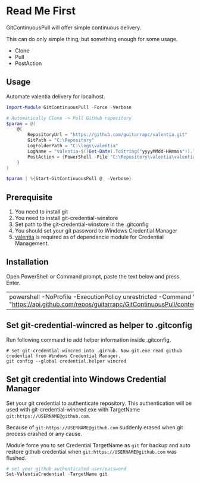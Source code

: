 # Read Me First

GitContinuousPull will offer simple continuous delivery.

This can do only simple thing, but something enough for some usage. 

- Clone
- Pull
- PostAction

Usage
----

Automate valentia delivery for localhost.

```PowerShell
Import-Module GitContinuousPull -Force -Verbose

# Automatically Clone -> Pull GitHub repository
$param = @(
    @{
        RepositoryUrl = "https://github.com/guitarrapc/valentia.git"
        GitPath = "C:\Repository"
        LogFolderPath = "C:\logs\valentia"
        LogName = "valentia-$((Get-Date).ToString("yyyyMMdd-HHmmss")).log"
        PostAction = {PowerShell -File "C:\Repository\valentia\valentia\Tools\install.ps1"}
    }
)

$param | %{Start-GitContinuousPull @_ -Verbose}
```

Prerequisite
----

1. You need to install git
2. You need to install git-credential-winstore
3. Set path to the git-credential-winstore in the .gitconfig
4. You should set your git password to Windows Credential Manager
5. [valentia](https://github.com/guitarrapc/valentia) is required as of dependencie module for Credential Management.

Installation
----

Open PowerShell or Command prompt, paste the text below and press Enter.

||
|----|
|powershell -NoProfile -ExecutionPolicy unrestricted -Command 'iex ([Text.Encoding]::UTF8.GetString([Convert]::FromBase64String((irm "https://api.github.com/repos/guitarrapc/GitContinuousPull/contents/GitContinuousPull/Tools/RemoteInstall.ps1").Content))).Remove(0,1)'|

Set git-credential-wincred as helper to .gitconfig
----

Run following command to add helper information inside .gitconfig.

```
# set git-credential-wincred into .girhub. Now git.exe read github credential from Windows Credential Manager.
git config --global credential.helper wincred
```

Set git credential into Windows Credential Manager
----

Set your git credential to authenticate repository. This authentication will be used with git-credential-wincred.exe with TargetName ```git:https://USERNAME@github.com```.

Because of  ```git:https://USERNAME@github.com``` suddenly erased when git process crashed or any cause.

Module force you to set Credential TargetName as ```git``` for backup and auto restore github credential when ```git:https://USERNAME@github.com``` was flushed.

```PowerShell
# set your github authenticated user/password
Set-ValentiaCredential -TargetName git
```